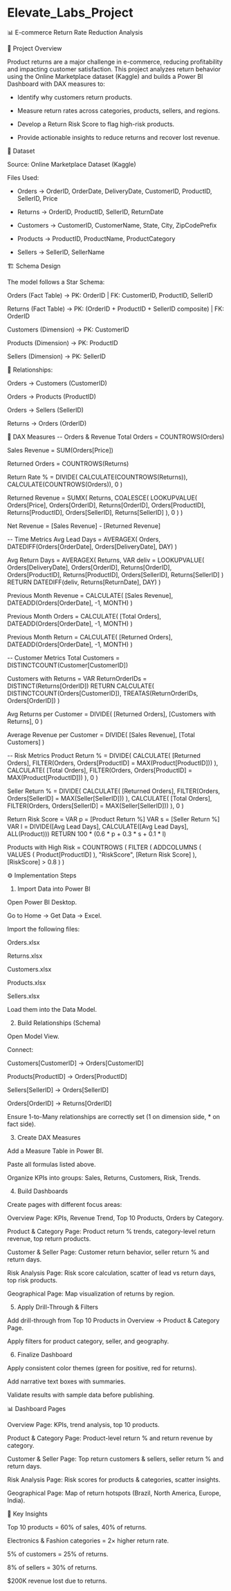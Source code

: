# Elevate_Labs_Project

📊 E-commerce Return Rate Reduction Analysis

📌 Project Overview

Product returns are a major challenge in e-commerce, reducing profitability and impacting customer satisfaction.
This project analyzes return behavior using the Online Marketplace dataset (Kaggle) and builds a Power BI Dashboard with DAX measures to:

- Identify why customers return products.

- Measure return rates across categories, products, sellers, and regions.

- Develop a Return Risk Score to flag high-risk products.

- Provide actionable insights to reduce returns and recover lost revenue.

📂 Dataset

Source: Online Marketplace Dataset (Kaggle)

Files Used:

- Orders → OrderID, OrderDate, DeliveryDate, CustomerID, ProductID, SellerID, Price

- Returns → OrderID, ProductID, SellerID, ReturnDate

- Customers → CustomerID, CustomerName, State, City, ZipCodePrefix

- Products → ProductID, ProductName, ProductCategory

- Sellers → SellerID, SellerName

🏗️ Schema Design

The model follows a Star Schema:

Orders (Fact Table) → PK: OrderID | FK: CustomerID, ProductID, SellerID

Returns (Fact Table) → PK: (OrderID + ProductID + SellerID composite) | FK: OrderID

Customers (Dimension) → PK: CustomerID

Products (Dimension) → PK: ProductID

Sellers (Dimension) → PK: SellerID

📌 Relationships:

Orders → Customers (CustomerID)

Orders → Products (ProductID)

Orders → Sellers (SellerID)

Returns → Orders (OrderID)

📐 DAX Measures
-- Orders & Revenue
Total Orders = COUNTROWS(Orders)

Sales Revenue = SUM(Orders[Price])

Returned Orders = COUNTROWS(Returns)

Return Rate % = DIVIDE(
    CALCULATE(COUNTROWS(Returns)),
    CALCULATE(COUNTROWS(Orders)),
    0
)

Returned Revenue = SUMX(
    Returns,
    COALESCE(
        LOOKUPVALUE(
            Orders[Price],
            Orders[OrderID], Returns[OrderID],
            Orders[ProductID], Returns[ProductID],
            Orders[SellerID], Returns[SellerID]
        ),
        0
    )
)

Net Revenue = [Sales Revenue] - [Returned Revenue]

-- Time Metrics
Avg Lead Days = AVERAGEX(
    Orders,
    DATEDIFF(Orders[OrderDate], Orders[DeliveryDate], DAY)
)

Avg Return Days = AVERAGEX(
    Returns,
    VAR deliv = LOOKUPVALUE(
        Orders[DeliveryDate],
        Orders[OrderID], Returns[OrderID],
        Orders[ProductID], Returns[ProductID],
        Orders[SellerID], Returns[SellerID]
    )
    RETURN DATEDIFF(deliv, Returns[ReturnDate], DAY)
)

Previous Month Revenue = CALCULATE(
    [Sales Revenue],
    DATEADD(Orders[OrderDate], -1, MONTH)
)

Previous Month Orders = CALCULATE(
    [Total Orders],
    DATEADD(Orders[OrderDate], -1, MONTH)
)

Previous Month Return = CALCULATE(
    [Returned Orders],
    DATEADD(Orders[OrderDate], -1, MONTH)
)

-- Customer Metrics
Total Customers = DISTINCTCOUNT(Customer[CustomerID])

Customers with Returns = 
VAR ReturnOrderIDs = DISTINCT(Returns[OrderID])
RETURN CALCULATE(
    DISTINCTCOUNT(Orders[CustomerID]),
    TREATAS(ReturnOrderIDs, Orders[OrderID])
)

Avg Returns per Customer = DIVIDE(
    [Returned Orders],
    [Customers with Returns],
    0
)

Average Revenue per Customer = DIVIDE(
    [Sales Revenue],
    [Total Customers]
)

-- Risk Metrics
Product Return % = DIVIDE(
    CALCULATE(
        [Returned Orders],
        FILTER(Orders, Orders[ProductID] = MAX(Product[ProductID]))
    ),
    CALCULATE(
        [Total Orders],
        FILTER(Orders, Orders[ProductID] = MAX(Product[ProductID]))
    ),
    0
)

Seller Return % = DIVIDE(
    CALCULATE(
        [Returned Orders],
        FILTER(Orders, Orders[SellerID] = MAX(Seller[SellerID]))
    ),
    CALCULATE(
        [Total Orders],
        FILTER(Orders, Orders[SellerID] = MAX(Seller[SellerID]))
    ),
    0
)

Return Risk Score = 
VAR p = [Product Return %]
VAR s = [Seller Return %]
VAR l = DIVIDE([Avg Lead Days], CALCULATE([Avg Lead Days], ALL(Product)))
RETURN 100 * (0.6 * p + 0.3 * s + 0.1 * l)

Products with High Risk = COUNTROWS (
    FILTER (
        ADDCOLUMNS (
            VALUES ( Product[ProductID] ),
            "RiskScore", [Return Risk Score]
        ),
        [RiskScore] > 0.8
    )
)

⚙️ Implementation Steps
1. Import Data into Power BI

Open Power BI Desktop.

Go to Home → Get Data → Excel.

Import the following files:

Orders.xlsx

Returns.xlsx

Customers.xlsx

Products.xlsx

Sellers.xlsx

Load them into the Data Model.

2. Build Relationships (Schema)

Open Model View.

Connect:

Customers[CustomerID] → Orders[CustomerID]

Products[ProductID] → Orders[ProductID]

Sellers[SellerID] → Orders[SellerID]

Orders[OrderID] → Returns[OrderID]

Ensure 1-to-Many relationships are correctly set (1 on dimension side, * on fact side).

3. Create DAX Measures

Add a Measure Table in Power BI.

Paste all formulas listed above.

Organize KPIs into groups: Sales, Returns, Customers, Risk, Trends.

4. Build Dashboards

Create pages with different focus areas:

Overview Page: KPIs, Revenue Trend, Top 10 Products, Orders by Category.

Product & Category Page: Product return % trends, category-level return revenue, top return products.

Customer & Seller Page: Customer return behavior, seller return % and return days.

Risk Analysis Page: Risk score calculation, scatter of lead vs return days, top risk products.

Geographical Page: Map visualization of returns by region.

5. Apply Drill-Through & Filters

Add drill-through from Top 10 Products in Overview → Product & Category Page.

Apply filters for product category, seller, and geography.

6. Finalize Dashboard

Apply consistent color themes (green for positive, red for returns).

Add narrative text boxes with summaries.

Validate results with sample data before publishing.

📊 Dashboard Pages

Overview Page: KPIs, trend analysis, top 10 products.

Product & Category Page: Product-level return % and return revenue by category.

Customer & Seller Page: Top return customers & sellers, seller return % and return days.

Risk Analysis Page: Risk scores for products & categories, scatter insights.

Geographical Page: Map of return hotspots (Brazil, North America, Europe, India).

🔑 Key Insights

Top 10 products = 60% of sales, 40% of returns.

Electronics & Fashion categories = 2× higher return rate.

5% of customers = 25% of returns.

8% of sellers = 30% of returns.

$200K revenue lost due to returns.
